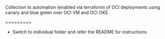 Collection to automation (enabled via terraform) of OCI deployments using canary and blue green over OCI VM and OCI OKE .

=========

 - Switch to individual folder and refer the README for instructions.
